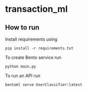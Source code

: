 # transaction_ml

## How to run

Install requirements using

```
pip install -r requirements.txt
```

To create Bento service run
```
python main.py
```

To run an API run

```
bentoml serve UserClassifier:latest
```
